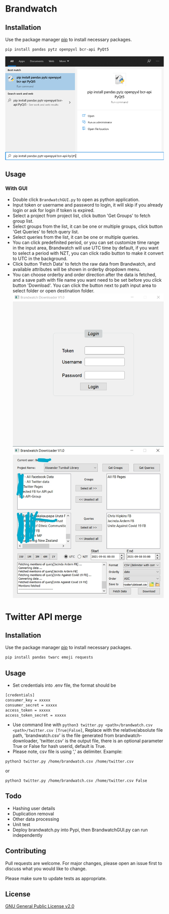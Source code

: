 # Brandwatch
## Installation
Use the package manager [pip](https://pip.pypa.io/en/stable/) to install necessary packages. 
```bash
pip install pandas pytz openpyxl bcr-api PyQt5
```
![image](img/package.png)

## Usage
### With GUI
- Double click `BrandwatchGUI.py` to open as python application. 
- Input token or username and password to login, it will skip if you already login or ask for login if token is expired.
- Select a project from project list, click button 'Get Groups' to fetch group list.
- Select groups from the list, it can be one or multiple groups, click button 'Get Queries' to fetch query list.
- Select queries from the list, it can be one or multiple queries.
- You can click predefinited period, or you can set customize time range in the input area, Brandwatch will use UTC time by default, if you want to select a period with NZT, you can click radio button to make it convert to UTC in the background.
- Click button 'Fetch Data' to fetch the raw data from Brandwatch, and available attributes will be shown in orderby dropdown menu.
- You can choose orderby and order direction after the data is fetched, and a save path with file name you want need to be set before you click button 'Download'. You can click the button next to path input area to select folder or open destination folder. 
![image](img/login.png)
![image](img/fetch.png)

# Twitter API merge
## Installation
Use the package manager [pip](https://pip.pypa.io/en/stable/) to install necessary packages. 
```bash
pip install pandas twarc emoji requests
```

## Usage
- Set credentials into .env file, the format should be
```
[credentials]
consumer_key = xxxxx
consumer_secret = xxxxx
access_token = xxxxx
access_token_secret = xxxxx
```
- Use command line with `python3 twitter.py <path>/brandwatch.csv <path>/twitter.csv [True|False]`, Replace <path> with the relative/absolute file path, \'brandwatch.csv\' is the file generated from brandwatch-downloader, \'twitter.csv\' is the output file, there is an optional parameter True or False for hash userid, default is True.
- Please note, csv file is using \',\' as delimiter.
Example:
```
python3 twitter.py /home/brandwatch.csv /home/twitter.csv
```
or
```
python3 twitter.py /home/brandwatch.csv /home/twitter.csv False
```

## Todo
- Hashing user details
- Duplication removal
- Other data processing
- Unit test
- Deploy brandwatch.py into Pypi, then BrandwatchGUI.py can run independently

## Contributing
Pull requests are welcome. For major changes, please open an issue first to discuss what you would like to change.

Please make sure to update tests as appropriate.

## License
[GNU General Public License v2.0](https://choosealicense.com/licenses/gpl-2.0/)